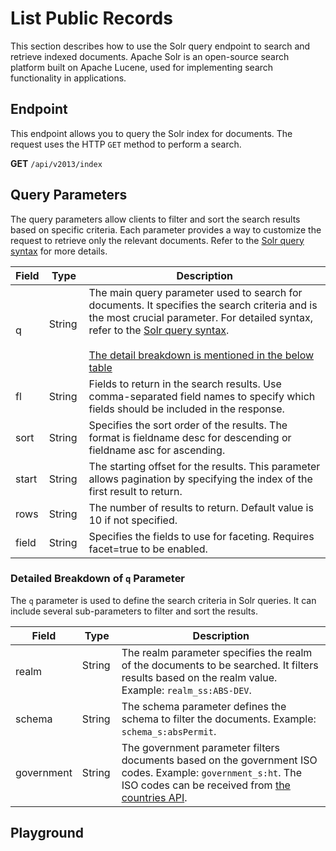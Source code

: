 <script setup>
import SwaggerUI from "../../../swagger/view/SwaggerUI.vue"
import swaggerJson from "../../../swagger/json/ircc.published.solr.json";
import swaggerJsonUpdate from "../../../swagger/json/ircc.published.update.json";
</script>

# List Public Records

This section describes how to use the Solr query endpoint to search and retrieve indexed documents. Apache Solr is an open-source search platform built on Apache Lucene, used for implementing search functionality in applications.

## Endpoint
This endpoint allows you to query the Solr index for documents. The request uses the HTTP `GET` method to perform a search.

**GET** `/api/v2013/index`



<!--@include: ../../../components/common/header-content-realm.md-->

## Query Parameters

The query parameters allow clients to filter and sort the search results based on specific criteria. Each parameter provides a way to customize the request to retrieve only the relevant documents. Refer to the [Solr query syntax](https://solr.apache.org/guide/8_11/query-syntax-and-parsing.html) for more details.

| Field      | Type   |   Description    |
| ---------- | ------ | ---------------- |
| q          | String &nbsp;&nbsp; | The main query parameter used to search for documents. It specifies the search criteria and is the most crucial parameter. For detailed syntax, refer to the [Solr query syntax](https://solr.apache.org/guide/8_11/query-syntax-and-parsing.html). <br /><br />[The detail breakdown is mentioned in the below table](/ircc/published/solr.html#detailed-breakdown-of-q-parameter)  |
| fl         | String | Fields to return in the search results. Use comma-separated field names to specify which fields should be included in the response.                                        |
| sort       | String | Specifies the sort order of the results. The format is fieldname desc for descending or fieldname asc for ascending.                                       |
| start      | String | The starting offset for the results. This parameter allows pagination by specifying the index of the first result to return.                                       |
| rows       | String | The number of results to return. Default value is 10 if not specified.                  |
| field      | String | Specifies the fields to use for faceting. Requires facet=true to be enabled.     |

### Detailed Breakdown of `q` Parameter

The `q` parameter is used to define the search criteria in Solr queries. It can include several sub-parameters to filter and sort the results.

| Field           | Type   | Description                                                                 |
| ----------------| ------ | ---------------------------------------------------------------------------- |
| realm           | String &nbsp;&nbsp; | The realm parameter specifies the realm of the documents to be searched. It filters results based on the realm value. Example: `realm_ss:ABS-DEV`. |
| schema          | String | The schema parameter defines the schema to filter the documents. Example: `schema_s:absPermit`. |
| government      | String | The government parameter filters documents based on the government ISO codes. Example: `government_s:ht`. The ISO codes can be received from [the countries API](/thesaurus/general/countries). |


## Playground

<SwaggerUI :swaggerJson="swaggerJson"/>
